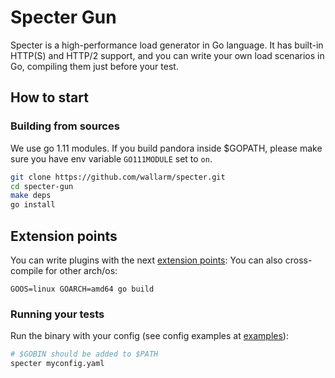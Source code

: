 # Specter Gun

Specter is a high-performance load generator in Go language. 
It has built-in HTTP(S) and HTTP/2 support, and you can write your own load scenarios in Go, compiling them just before your test.

## How to start

### Building from sources
We use go 1.11 modules.
If you build pandora inside $GOPATH, please make sure you have env variable `GO111MODULE` set to `on`.
```bash
git clone https://github.com/wallarm/specter.git
cd specter-gun
make deps
go install
```


## Extension points

You can write plugins with the next [extension points](https://github.com/progrium/go-extpoints):
You can also cross-compile for other arch/os:
```
GOOS=linux GOARCH=amd64 go build
```

### Running your tests
Run the binary with your config (see config examples at [examples](https://github.com/wallarm/specter/tree/develop/examples)):

```bash
# $GOBIN should be added to $PATH
specter myconfig.yaml
```